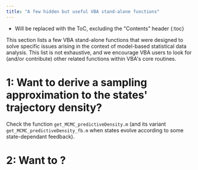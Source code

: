 ```yaml
---
title: "A few hidden but useful VBA stand-alone functions"
---
```

* Will be replaced with the ToC, excluding the "Contents" header
{:toc}

This section lists a few VBA stand-alone functions that were designed to solve specific issues arising in the context of model-based statistical data analysis. This list is not exhaustive, and we encourage VBA users to look for (and/or contribute) other related functions within VBA's core routines.

# 1: Want to derive a sampling approximation to the states' trajectory density?

Check the function `get_MCMC_predictiveDensity.m` (and its variant `get_MCMC_predictiveDensity_fb.m` when states evolve according to some state-dependant feedback).

# 2: Want to ?


